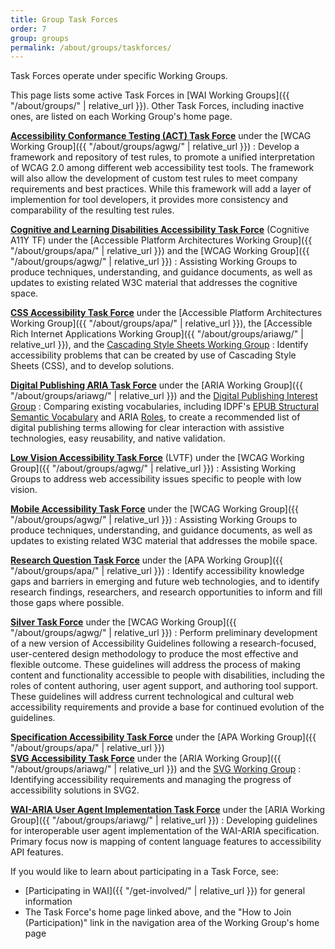 ```yaml
---
title: Group Task Forces
order: 7
group: groups
permalink: /about/groups/taskforces/
---
```


Task Forces operate under specific Working Groups.

This page lists some active Task Forces in [WAI Working Groups]({{ "/about/groups/" | relative_url }}). Other Task Forces, including inactive
ones, are listed on each Working Group's home page.

**[Accessibility Conformance Testing (ACT) Task Force](https://www.w3.org/WAI/GL/task-forces/conformance-testing/)** under the [WCAG Working Group]({{ "/about/groups/agwg/" | relative_url }})
:   Develop a framework and repository of test rules, to promote a
    unified interpretation of WCAG 2.0 among different web accessibility
    test tools. The framework will also allow the development of custom
    test rules to meet company requirements and best practices. While
    this framework will add a layer of implemention for tool developers,
    it provides more consistency and comparability of the resulting test
    rules.

[**Cognitive and Learning Disabilities Accessibility Task Force**](http://www.w3.org/WAI/PF/cognitive-a11y-tf/) (Cognitive A11Y TF) under the [Accessible Platform Architectures Working Group]({{ "/about/groups/apa/" | relative_url }}) and the [WCAG Working Group]({{ "/about/groups/agwg/" | relative_url }})
:   Assisting Working Groups to produce techniques, understanding, and
    guidance documents, as well as updates to existing related W3C
    material that addresses the cognitive space.

**[CSS Accessibility Task Force](/WAI/APA/task-forces/css-a11y/)** under the [Accessible Platform Architectures Working Group]({{ "/about/groups/apa/" | relative_url }}), the [Accessible Rich Internet Applications Working Group]({{ "/about/groups/ariawg/" | relative_url }}), and the [Cascading Style Sheets Working Group](/Style/CSS/)
:   Identify accessibility problems that can be created by use of
    Cascading Style Sheets (CSS), and to develop solutions.

**[Digital Publishing ARIA Task Force](http://www.w3.org/WAI/PF/dpub-a11y-tf/)** under the [ARIA Working Group]({{ "/about/groups/ariawg/" | relative_url }}) and the [Digital Publishing Interest Group](https://www.w3.org/dpub/IG/) 
:   Comparing existing vocabularies, including IDPF's [EPUB Structural
    Semantic Vocabulary](http://www.idpf.org/epub/vocab/structure/) and
    ARIA [Roles](http://www.w3.org/WAI/PF/aria-1.1/roles), to create a
    recommended list of digital publishing terms allowing for clear
    interaction with assistive technologies, easy reusability, and
    native validation.

**[Low Vision Accessibility Task Force](https://www.w3.org/WAI/GL/low-vision-a11y-tf/)** (LVTF) under the [WCAG Working Group]({{ "/about/groups/agwg/" | relative_url }})
:   Assisting Working Groups to address web accessibility issues
    specific to people with low vision.

[**Mobile Accessibility Task Force**](http://www.w3.org/WAI/GL/mobile-a11y-tf/) under the [WCAG Working Group]({{ "/about/groups/agwg/" | relative_url }})
:   Assisting Working Groups to produce techniques, understanding, and
    guidance documents, as well as updates to existing related W3C
    material that addresses the mobile space.

**[Research Question Task Force](https://www.w3.org/WAI/APA/task-forces/research-questions/)** under the [APA Working Group]({{ "/about/groups/apa/" | relative_url }})
:   Identify accessibility knowledge gaps and barriers in emerging and
    future web technologies, and to identify research findings,
    researchers, and research opportunities to inform and fill those
    gaps where possible.

**[Silver Task Force](https://www.w3.org/WAI/GL/task-forces/silver/)** under the [WCAG Working Group]({{ "/about/groups/agwg/" | relative_url }})
:   Perform preliminary development of a new version of Accessibility
    Guidelines following a research-focused, user-centered design
    methodology to produce the most effective and flexible outcome.
    These guidelines will address the process of making content and
    functionality accessible to people with disabilities, including the
    roles of content authoring, user agent support, and authoring tool
    support. These guidelines will address current technological and
    cultural web accessibility requirements and provide a base for
    continued evolution of the guidelines.

**[Specification Accessibility Task Force](http://www.w3.org/WAI/PF/Group/spec-review-tf)** under the [APA Working Group]({{ "/about/groups/apa/" | relative_url }})\
**[SVG Accessibility Task Force](http://www.w3.org/WAI/PF/svg-a11y-tf/)** under the [ARIA Working Group]({{ "/about/groups/ariawg/" | relative_url }}) and the [SVG Working Group](http://www.w3.org/Graphics/SVG/WG/)
:   Identifying accessibility requirements and managing the progress of
    accessibility solutions in SVG2.

**[WAI-ARIA User Agent Implementation Task Force](http://www.w3.org/WAI/PF/aria-ua-task-force)** under the [ARIA Working Group]({{ "/about/groups/ariawg/" | relative_url }})
:   Developing guidelines for interoperable user agent implementation of
    the WAI-ARIA specification. Primary focus now is mapping of content
    language features to accessibility API features.

If you would like to learn about participating in a Task Force, see:

-   [Participating in WAI]({{ "/get-involved/" | relative_url }}) for general
    information
-   The Task Force's home page linked above, and the "How to Join
    (Participation)" link in the navigation area of the Working Group's
    home page